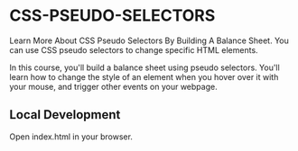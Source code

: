 # CSS-PSEUDO-SELECTORS

Learn More About CSS Pseudo Selectors By Building A Balance Sheet.
You can use CSS pseudo selectors to change specific HTML elements.

In this course, you'll build a balance sheet using pseudo selectors. You'll learn how to change the style of an element when you hover over it with your mouse, and trigger other events on your webpage.

## Local Development

Open index.html in your browser.
